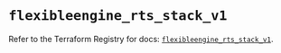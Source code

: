 # `flexibleengine_rts_stack_v1`

Refer to the Terraform Registry for docs: [`flexibleengine_rts_stack_v1`](https://registry.terraform.io/providers/flexibleenginecloud/flexibleengine/1.46.0/docs/resources/rts_stack_v1).
